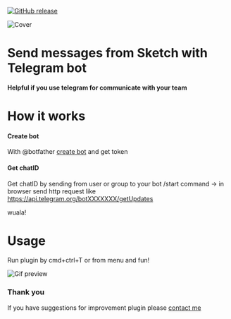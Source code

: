 [![GitHub release](https://img.shields.io/badge/release-1.0-green.svg?maxAge=2592000)](https://github.com/PavelLaptev/Lazy-Exportable---sketch-plugin/releases)

![Cover](https://drive.google.com/uc?export=download&id=0BzR0AbzivV0DVjRaRlFnSC1QaEk)

# Send messages from Sketch with Telegram bot

**Helpful if you use telegram for communicate with your team**

# How it works
#### Create bot
With @botfather [create bot](https://core.telegram.org/bots) and get token

#### Get chatID
Get chatID by sending from user or group to your bot /start command → in browser send http request like https://api.telegram.org/botXXXXXXX/getUpdates

wuala!


# Usage
Run plugin by cmd+ctrl+T or from menu and fun!

![Gif preview](https://drive.google.com/uc?export=download&id=0BzR0AbzivV0DVHB5UUZqZ1JmeG8)


### Thank you
If you have suggestions for improvement plugin please [contact me](https://www.facebook.com/pavel.laptev.94)